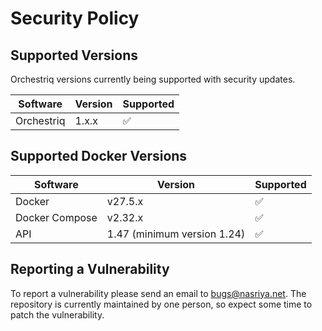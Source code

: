 # Security Policy

## Supported Versions

Orchestriq versions currently being supported with security updates.

| Software   | Version | Supported          |
| ---------- | ------- | ------------------ |
| Orchestriq | 1.x.x   | :white_check_mark: |


## Supported Docker Versions
| Software       | Version                     | Supported          |
| -------------- | --------------------------- | ------------------ |
| Docker         | v27.5.x                     | :white_check_mark: |
| Docker Compose | v2.32.x                     | :white_check_mark: |
| API            | 1.47 (minimum version 1.24) | :white_check_mark: |

## Reporting a Vulnerability

To report a vulnerability please send an email to bugs@nasriya.net. The repository is currently
maintained by one person, so expect some time to patch the vulnerability.